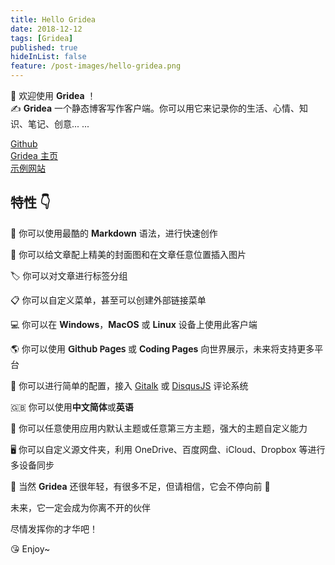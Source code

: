 ```yaml
---
title: Hello Gridea
date: 2018-12-12
tags: [Gridea]
published: true
hideInList: false
feature: /post-images/hello-gridea.png
---
```


👏 欢迎使用 **Gridea** ！  
✍️ **Gridea** 一个静态博客写作客户端。你可以用它来记录你的生活、心情、知识、笔记、创意... ...

<!-- more -->

[Github](https://github.com/getgridea/gridea)  
[Gridea 主页](https://gridea.dev/)  
[示例网站](https://fehey.com/)

## 特性 👇

📝 你可以使用最酷的 **Markdown** 语法，进行快速创作

🌉 你可以给文章配上精美的封面图和在文章任意位置插入图片

🏷️ 你可以对文章进行标签分组

📋 你可以自定义菜单，甚至可以创建外部链接菜单

💻 你可以在 **Windows**，**MacOS** 或 **Linux** 设备上使用此客户端

🌎 你可以使用 **𝖦𝗂𝗍𝗁𝗎𝖻 𝖯𝖺𝗀𝖾𝗌** 或 **Coding Pages** 向世界展示，未来将支持更多平台

💬 你可以进行简单的配置，接入 [Gitalk](https://github.com/gitalk/gitalk) 或 [DisqusJS](https://github.com/SukkaW/DisqusJS) 评论系统

🇬🇧 你可以使用**中文简体**或**英语**

🌁 你可以任意使用应用内默认主题或任意第三方主题，强大的主题自定义能力

🖥 你可以自定义源文件夹，利用 OneDrive、百度网盘、iCloud、Dropbox 等进行多设备同步

🌱 当然 **Gridea** 还很年轻，有很多不足，但请相信，它会不停向前 🏃

未来，它一定会成为你离不开的伙伴

尽情发挥你的才华吧！

😘 Enjoy~
